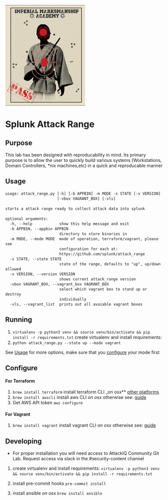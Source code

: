 
![](docs/range.jpg)
# Splunk Attack Range
  
## Purpose

This lab has been designed with reproducability in mind. Its primary purpose is to allow the user to quickly build various systems (Workstations, Domain Controllers, *nix machines,etc) in a quick and reproducable manner

## Usage
```
usage: attack_range.py [-h] [-b APPBIN] -m MODE -s STATE [-v VERSION]
                       [-vbox VAGRANT_BOX] [-vls]

starts a attack range ready to collect attack data into splunk

optional arguments:
  -h, --help            show this help message and exit
  -b APPBIN, --appbin APPBIN
                        directory to store binaries in
  -m MODE, --mode MODE  mode of operation, terraform/vagrant, please see
                        configuration for each at:
                        https://github.com/splunk/attack_range
  -s STATE, --state STATE
                        state of the range, defaults to "up", up/down allowed
  -v VERSION, --version VERSION
                        shows current attack_range version
  -vbox VAGRANT_BOX, --vagrant_box VAGRANT_BOX
                        select which vagrant box to stand up or destroy
                        individually
  -vls, --vagrant_list  prints out all avaiable vagrant boxes
```
## Running

1. `virtualenv -p python3 venv && source venv/bin/activate && pip install -r requirements.txt` create virtualenv and install requirements: 
2. `python attack_range.py --state up --mode vagrant`

See [Usage](#usage) for more options, make sure that you [configure](#configure) your mode first

## Configure 
#### For Terraform
1. `brew install terraform` install terraform CLI _on osx** [other platforms](https://www.terraform.io/downloads.html)
2. `brew install awscli`  install aws CLI _on osx_ otherwise see: [guide](https://docs.aws.amazon.com/cli/latest/userguide/cli-chap-install.html)
2. Get AWS API token `aws configure` 

#### For Vagrant
1. `brew install vagrant` install vagrant CLI _on osx_ otherwise see: [guide](https://www.vagrantup.com/downloads.html)

## Developing 
* For proper installation you will need access to AttackIQ Community Git Lab. Request access via slack in the #security-content channel

1. create virtualenv and install requirements: `virtualenv -p python3 venv && source venv/bin/activate && pip install -r requirements.txt`

2. install pre-commit hooks `pre-commit install`
3. install ansible  _on osx_ `brew install ansible`
